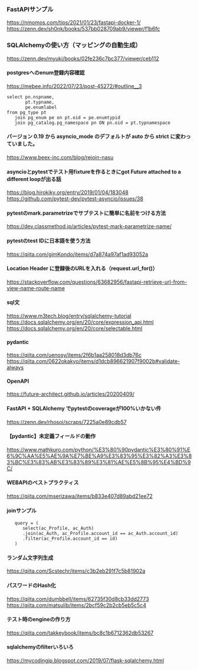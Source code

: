 ### FastAPIサンプル
https://nmomos.com/tips/2021/01/23/fastapi-docker-1/
https://zenn.dev/sh0nk/books/537bb028709ab9/viewer/f1b6fc

### SQLAlchemyの使い方（マッピングの自動生成）
https://zenn.dev/myuki/books/02fe236c7bc377/viewer/ceb112


#### postgresへのenum登録内容確認
https://mebee.info/2022/07/23/post-45272/#outline__3
```
select pn.nspname,
       pt.typname,
       pe.enumlabel
from pg_type pt
   join pg_enum pe on pt.oid = pe.enumtypid
   join pg_catalog.pg_namespace pn ON pn.oid = pt.typnamespace
```

#### バージョン 0.19 から asyncio_mode のデフォルトが auto から strict に変わっていました。
https://www.beex-inc.com/blog/rejoin-nasu

#### asyncioとpytestでテスト用fixtureを作るときにgot Future <Future pending> attached to a different loopが出る話
https://blog.hirokiky.org/entry/2019/01/04/183048
https://github.com/pytest-dev/pytest-asyncio/issues/38

#### pytestのmark.parametrizeでサブテストに簡単に名前をつける方法
https://dev.classmethod.jp/articles/pytest-mark-parametrize-name/

#### pytestのtest IDに日本語を使う方法
https://qiita.com/gimKondo/items/d7a874a97af1ad93052a

#### Location Header に登録後のURLを入れる（request.url_for()）
https://stackoverflow.com/questions/63682956/fastapi-retrieve-url-from-view-name-route-name

#### sql文
https://www.m3tech.blog/entry/sqlalchemy-tutorial
https://docs.sqlalchemy.org/en/20/core/expression_api.html
https://docs.sqlalchemy.org/en/20/core/selectable.html

#### pydantic
https://qiita.com/uenosy/items/2f6b1aa258018d3db76c
https://qiita.com/0622okakyo/items/d1dcb896621907f9002b#validate-always

#### OpenAPI
https://future-architect.github.io/articles/20200409/

#### FastAPI + SQLAlchemy でpytestのcoverageが100%いかない件
https://zenn.dev/rhosoi/scraps/7225a0e89cdb57

#### 【pydantic】未定義フィールドの動作
https://www.mathkuro.com/python/%E3%80%90pydantic%E3%80%91%E6%9C%AA%E5%AE%9A%E7%BE%A9%E3%83%95%E3%82%A3%E3%83%BC%E3%83%AB%E3%83%89%E3%81%AE%E5%8B%95%E4%BD%9C/

#### WEBAPIのベストプラクティス
https://qiita.com/mserizawa/items/b833e407d89abd21ee72

#### joinサンプル
```
   query = (
      select(ac_Profile, ac_Auth)
      .join(ac_Auth, ac_Profile.account_id == ac_Auth.account_id)
      .filter(ac_Profile.account_id == id)
   )
```
#### ランダム文字列生成
https://qiita.com/Scstechr/items/c3b2eb291f7c5b81902a

#### パスワードのHash化
https://qiita.com/dumbbell/items/62735f30d8cb33dd2773
https://qiita.com/matsulib/items/2bcf59c2b2cb5eb5c5c4

#### テスト時のengineの作り方
https://qiita.com/takkeybook/items/bc8c1b6712362db53267

#### sqlalchemyのfilterいろいろ
https://mycodingjp.blogspot.com/2019/07/flask-sqlalchemy.html
